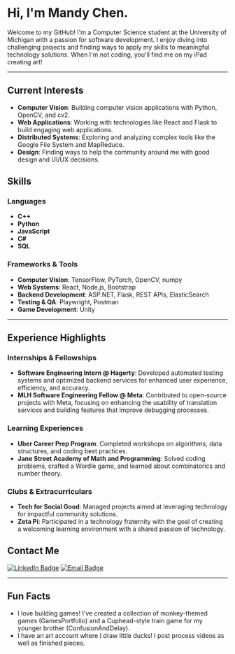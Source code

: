 # Hi, I'm Mandy Chen.

Welcome to my GitHub! I'm a Computer Science student at the University of Michigan with a passion for software development. I enjoy diving into challenging projects and finding ways to apply my skills to meaningful technology solutions. When I'm not coding, you'll find me on my iPad creating art!

---

## Current Interests
- **Computer Vision**: Building computer vision applications with Python, OpenCV, and cv2.
- **Web Applications**: Working with technologies like React and Flask to build engaging web applications.
- **Distributed Systems**: Exploring and analyzing complex tools like the Google File System and MapReduce.
- **Design**: Finding ways to help the community around me with good design and UI/UX decisions.

## Skills
### Languages
- **C++**  
- **Python**
- **JavaScript**
- **C#**
- **SQL**

### Frameworks & Tools
- **Computer Vision**: TensorFlow, PyTorch, OpenCV, numpy
- **Web Systems**: React, Node.js, Bootstrap
- **Backend Development**: ASP.NET, Flask, REST APIs, ElasticSearch
- **Testing & QA**: Playwright, Postman
- **Game Development**: Unity

---

## Experience Highlights
### Internships & Fellowships
- **Software Engineering Intern @ Hagerty**: Developed automated testing systems and optimized backend services for enhanced user experience, efficiency, and accuracy.
- **MLH Software Engineering Fellow @ Meta**: Contributed to open-source projects with Meta, focusing on enhancing the usability of translation services and building features that improve debugging processes.

### Learning Experiences
- **Uber Career Prep Program**: Completed workshops on algorithms, data structures, and coding best practices.
- **Jane Street Academy of Math and Programming**: Solved coding problems, crafted a Wordle game, and learned about combinatorics and number theory.

### Clubs & Extracurriculars
- **Tech for Social Good**: Managed projects aimed at leveraging technology for impactful community solutions.
- **Zeta Pi**: Participated in a technology fraternity with the goal of creating a welcoming learning environment with a shared passion of technology.

## Contact Me
[![LinkedIn Badge](https://img.shields.io/badge/LinkedIn-Connect-blue?style=flat&logo=linkedin)](https://www.linkedin.com/in/mandy-chen06/)
[![Email Badge](https://img.shields.io/badge/Email-Contact%20Me-red?style=flat&logo=gmail)](mailto:mandyschen06@gmail.com)

---

## Fun Facts
- I love building games! I’ve created a collection of monkey-themed games (GamesPortfolio) and a Cuphead-style train game for my younger brother (ConfusionAndDelay).
- I have an art account where I draw little ducks! I post process videos as well as finished pieces.

